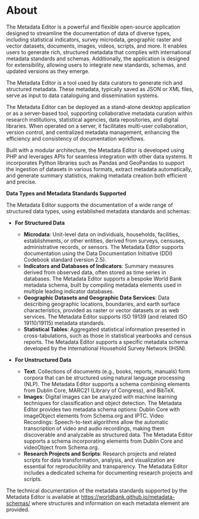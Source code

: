 # About

The Metadata Editor is a powerful and flexible open-source application designed to streamline the documentation of data of diverse types, including statistical indicators, survey microdata, geographic raster and vector datasets, documents, images, videos, scripts, and more. It enables users to generate rich, structured metadata that complies with international metadata standards and schemas. Additionally, the application is designed for extensibility, allowing users to integrate new standards, schemas, and updated versions as they emerge.

The Metadata Editor is a tool used by data curators to generate rich and structured metadata. These metadata, typically saved as JSON or XML files, serve as input to data cataloguing and dissemination systems.     

The Metadata Editor can be deployed as a stand-alone desktop application or as a server-based tool, supporting collaborative metadata curation within research institutions, statistical agencies, data repositories, and digital libraries. When operated on a server, it facilitates multi-user collaboration, version control, and centralized metadata management, enhancing the efficiency and consistency of documentation workflows.

Built with a modular architecture, the Metadata Editor is developed using PHP and leverages APIs for seamless integration with other data systems. It incorporates Python libraries such as Pandas and GeoPandas to support the ingestion of datasets in various formats, extract metadata automatically, and generate summary statistics, making metadata creation both efficient and precise.

**Data Types and Metadata Standards Supported**

The Metadata Editor supports the documentation of a wide range of structured data types, using established metadata standards and schemas:

- **For Structured Data**
   - **Microdata**: Unit-level data on individuals, households, facilities, establishments, or other entities, derived from surveys, censuses, administrative records, or sensors. The Metadata Editor supports documentation using the Data Documentation Initiative (DDI) Codebook standard (version 2.5).
   - **Indicators and Databases of Indicators**: Summary measures derived from observed data, often stored as time series in databases. The Metadata Editor supports a bespoke World Bank metadata schema, built by compiling metadata elements used in multiple leading indicator databases.
   - **Geographic Datasets and Geographic Data Services**: Data describing geographic locations, boundaries, and earth surface characteristics, provided as raster or vector datasets or as web services. The Metadata Editor supports ISO 19139 (and related ISO 19110/19115) metadata standards.
   - **Statistical Tables**: Aggregated statistical information presented in cross-tabulations, such as those in statistical yearbooks and census reports. The Metadata Editor supports a specific metadata schema developed by the International Household Survey Network (IHSN).

- **For Unstructured Data**
   - **Text**: Collections of documents (e.g., books, reports, manuals) form corpora that can be structured using natural language processing (NLP). The Metadata Editor supports a schema combining elements from Dublin Core, MARC21 (Library of Congress), and BibTeX.
   - **Images**: Digital images can be analyzed with machine learning techniques for classification and object detection. The Metadata Editor provides two metadata schema options: Dublin Core with imageObject elements from Schema.org and IPTC.
Video Recordings: Speech-to-text algorithms allow the automatic transcription of video and audio recordings, making them discoverable and analyzable as structured data. The Metadata Editor supports a schema incorporating elements from Dublin Core and videoObject from Schema.org.
   - **Research Projects and Scripts**: Research projects and related scripts for data transformation, analysis, and visualization are essential for reproducibility and transparency. The Metadata Editor includes a dedicated schema for documenting research projects and scripts.

The technical documentation of the metadata standards supported by the Metadata Editor is available at https://worldbank.github.io/metadata-schemas/ where structures and information on each metadata element are provided.

